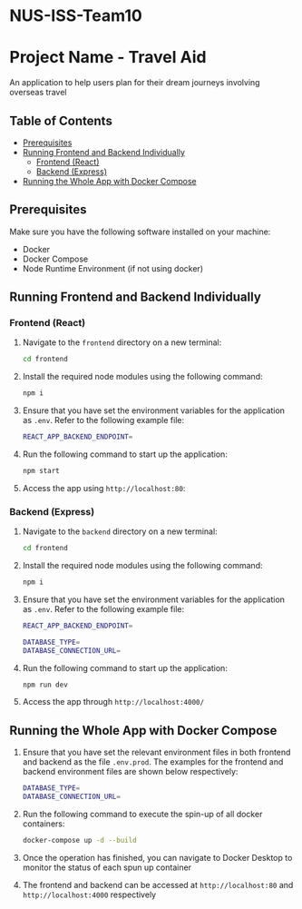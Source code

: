 # NUS-ISS-Team10

# Project Name - Travel Aid

An application to help users plan for their dream journeys involving overseas travel

## Table of Contents

- [Prerequisites](#prerequisites)
- [Running Frontend and Backend Individually](#running-frontend-and-backend-individually)
  - [Frontend (React)](#frontend-react)
  - [Backend (Express)](#backend-express)
- [Running the Whole App with Docker Compose](#running-the-whole-app-with-docker-compose)

## Prerequisites

Make sure you have the following software installed on your machine:

- Docker
- Docker Compose
- Node Runtime Environment (if not using docker)

## Running Frontend and Backend Individually

### Frontend (React)


1. Navigate to the `frontend` directory on a new terminal:
   ```bash
   cd frontend
   ```


2. Install the required node modules using the following command:
    ```bash
    npm i
    ```

3. Ensure that you have set the environment variables for the application as `.env`. Refer to the following example file:
    ```bash
    REACT_APP_BACKEND_ENDPOINT=
    ```

4. Run the following command to start up the application:
    ```bash
    npm start
    ```

5. Access the app using `http://localhost:80`:


### Backend (Express)

1. Navigate to the `backend` directory on a new terminal:
   ```bash
   cd frontend
   ```


2. Install the required node modules using the following command:
    ```bash
    npm i
    ```

3. Ensure that you have set the environment variables for the application as `.env`. Refer to the following example file:

    ```bash
    REACT_APP_BACKEND_ENDPOINT=
    ```

    ```bash
    DATABASE_TYPE=
    DATABASE_CONNECTION_URL=
    ```
4. Run the following command to start up the application:
    ```bash
    npm run dev
    ```

5. Access the app through `http://localhost:4000/`

## Running the Whole App with Docker Compose

1. Ensure that you have set the relevant environment files in both frontend and backend as the file `.env.prod`. The examples for the frontend and backend environment files are shown below respectively:

    ```bash
    DATABASE_TYPE=
    DATABASE_CONNECTION_URL=
    ```

2. Run the following command to execute the spin-up of all docker containers:
    ```bash
    docker-compose up -d --build
    ```

3. Once the operation has finished, you can navigate to Docker Desktop to monitor the status of each spun up container

4. The frontend and backend can be accessed at `http://localhost:80` and `http://localhost:4000` respectively
